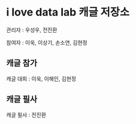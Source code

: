 # i love data lab 캐글 저장소
관리자 : 우성우, 전진환

참여자 : 이욱, 이상기, 손소연, 김현정

## 캐글 참가
캐글 대회 : 이욱, 이해인, 김현정

## 캐글 필사
캐글 필사 : 전진환
